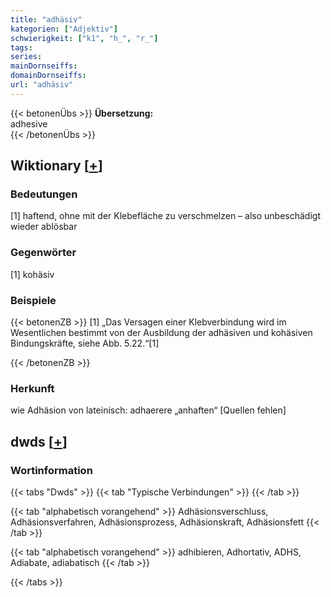 ```yaml
---
title: "adhäsiv"
kategorien: ["Adjektiv"]
schwierigkeit: ["k1", "h_", "r_"]
tags:
series:
mainDornseiffs:
domainDornseiffs:
url: "adhäsiv"
---
```


{{< betonenÜbs >}}
**Übersetzung:**  
adhesive  
{{< /betonenÜbs >}}

## Wiktionary [[+](https://de.wiktionary.org/wiki/adhäsiv)]

### Bedeutungen
[1] haftend, ohne mit der Klebefläche zu verschmelzen – also unbeschädigt wieder ablösbar  

### Gegenwörter
[1] kohäsiv  

### Beispiele
{{< betonenZB >}}
[1] „Das Versagen einer Klebverbindung wird im Wesentlichen bestimmt von der Ausbildung der adhäsiven und kohäsiven Bindungskräfte, siehe Abb. 5.22.“[1]  

{{< /betonenZB >}}
### Herkunft
wie Adhäsion von lateinisch: adhaerere „anhaften“ [Quellen fehlen]  



## dwds [[+](https://www.dwds.de/wb/adhäsiv)]

### Wortinformation
{{< tabs "Dwds" >}}
{{< tab "Typische Verbindungen" >}}
{{< /tab >}}

{{< tab "alphabetisch vorangehend" >}}
Adhäsionsverschluss, Adhäsionsverfahren, Adhäsionsprozess, Adhäsionskraft, Adhäsionsfett
{{< /tab >}}

{{< tab "alphabetisch vorangehend" >}}
adhibieren, Adhortativ, ADHS, Adiabate, adiabatisch
{{< /tab >}}

{{< /tabs >}}

